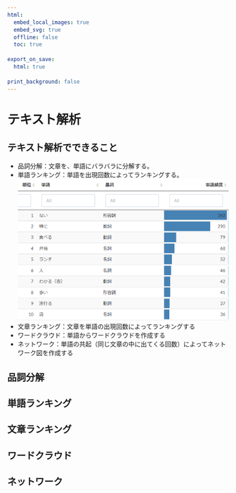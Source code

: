 ```yaml
---
html:
  embed_local_images: true
  embed_svg: true
  offline: false
  toc: true

export_on_save:
  html: true

print_background: false
---
```


# テキスト解析

## テキスト解析でできること

- 品詞分解：文章を、単語にバラバラに分解する。
- 単語ランキング：単語を出現回数によってランキングする。
![単語ランキング](images/2022-08-22-16-53-26.png)
- 文章ランキング：文章を単語の出現回数によってランキングする
- ワードクラウド：単語からワードクラウドを作成する
- ネットワーク：単語の共起（同じ文章の中に出てくる回数）によってネットワーク図を作成する

## 品詞分解

## 単語ランキング

## 文章ランキング

## ワードクラウド

## ネットワーク
